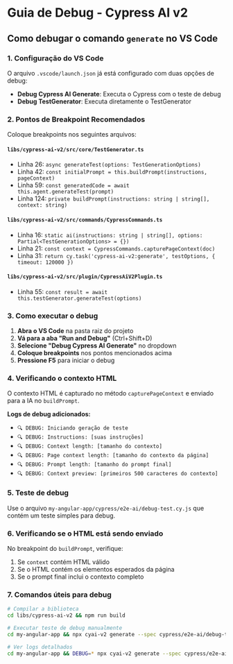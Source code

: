 # Guia de Debug - Cypress AI v2

## Como debugar o comando `generate` no VS Code

### 1. Configuração do VS Code

O arquivo `.vscode/launch.json` já está configurado com duas opções de debug:

- **Debug Cypress AI Generate**: Executa o Cypress com o teste de debug
- **Debug TestGenerator**: Executa diretamente o TestGenerator

### 2. Pontos de Breakpoint Recomendados

Coloque breakpoints nos seguintes arquivos:

#### `libs/cypress-ai-v2/src/core/TestGenerator.ts`
- Linha 26: `async generateTest(options: TestGenerationOptions)`
- Linha 42: `const initialPrompt = this.buildPrompt(instructions, pageContext)`
- Linha 59: `const generatedCode = await this.agent.generateTest(prompt)`
- Linha 124: `private buildPrompt(instructions: string | string[], context: string)`

#### `libs/cypress-ai-v2/src/commands/CypressCommands.ts`
- Linha 16: `static ai(instructions: string | string[], options: Partial<TestGenerationOptions> = {})`
- Linha 21: `const context = CypressCommands.capturePageContext(doc)`
- Linha 31: `return cy.task('cypress-ai-v2:generate', testOptions, { timeout: 120000 })`

#### `libs/cypress-ai-v2/src/plugin/CypressAiV2Plugin.ts`
- Linha 55: `const result = await this.testGenerator.generateTest(options)`

### 3. Como executar o debug

1. **Abra o VS Code** na pasta raiz do projeto
2. **Vá para a aba "Run and Debug"** (Ctrl+Shift+D)
3. **Selecione "Debug Cypress AI Generate"** no dropdown
4. **Coloque breakpoints** nos pontos mencionados acima
5. **Pressione F5** para iniciar o debug

### 4. Verificando o contexto HTML

O contexto HTML é capturado no método `capturePageContext` e enviado para a IA no `buildPrompt`. 

**Logs de debug adicionados:**
- `🔍 DEBUG: Iniciando geração de teste`
- `🔍 DEBUG: Instructions: [suas instruções]`
- `🔍 DEBUG: Context length: [tamanho do contexto]`
- `🔍 DEBUG: Page context length: [tamanho do contexto da página]`
- `🔍 DEBUG: Prompt length: [tamanho do prompt final]`
- `🔍 DEBUG: Context preview: [primeiros 500 caracteres do contexto]`

### 5. Teste de debug

Use o arquivo `my-angular-app/cypress/e2e-ai/debug-test.cy.js` que contém um teste simples para debug.

### 6. Verificando se o HTML está sendo enviado

No breakpoint do `buildPrompt`, verifique:
1. Se `context` contém HTML válido
2. Se o HTML contém os elementos esperados da página
3. Se o prompt final inclui o contexto completo

### 7. Comandos úteis para debug

```bash
# Compilar a biblioteca
cd libs/cypress-ai-v2 && npm run build

# Executar teste de debug manualmente
cd my-angular-app && npx cyai-v2 generate --spec cypress/e2e-ai/debug-test.cy.js

# Ver logs detalhados
cd my-angular-app && DEBUG=* npx cyai-v2 generate --spec cypress/e2e-ai/debug-test.cy.js
```
